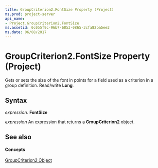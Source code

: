 ```yaml
---
title: GroupCriterion2.FontSize Property (Project)
ms.prod: project-server
api_name:
- Project.GroupCriterion2.FontSize
ms.assetid: 0c055f9c-96b7-6053-0865-3cfa82ba5ee3
ms.date: 06/08/2017
---
```



# GroupCriterion2.FontSize Property (Project)

Gets or sets the size of the font in points for a field used as a criterion in a group definition. Read/write **Long**.


## Syntax

 _expression_. **FontSize**

 _expression_ An expression that returns a **GroupCriterion2** object.


## See also


#### Concepts


[GroupCriterion2 Object](groupcriterion2-object-project.md)

